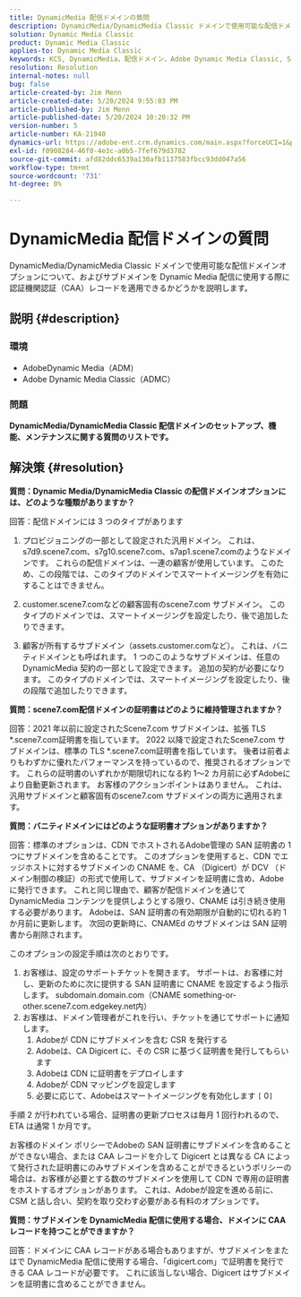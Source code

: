 ```yaml
---
title: DynamicMedia 配信ドメインの質問
description: DynamicMedia/DynamicMedia Classic ドメインで使用可能な配信ドメインオプションについて説明します。
solution: Dynamic Media Classic
product: Dynamic Media Classic
applies-to: Dynamic Media Classic
keywords: KCS, DynamicMedia，配信ドメイン，Adobe Dynamic Media Classic, Scene7, FAQ, AdobeDynamic Media
resolution: Resolution
internal-notes: null
bug: false
article-created-by: Jim Menn
article-created-date: 5/20/2024 9:55:03 PM
article-published-by: Jim Menn
article-published-date: 5/20/2024 10:20:32 PM
version-number: 5
article-number: KA-21940
dynamics-url: https://adobe-ent.crm.dynamics.com/main.aspx?forceUCI=1&pagetype=entityrecord&etn=knowledgearticle&id=53a2569c-f316-ef11-9f8a-6045bd006268
exl-id: f0908284-46f0-4e3c-a0b5-7fef679d3782
source-git-commit: afd82ddc6539a130afb1137583fbcc93dd047a56
workflow-type: tm+mt
source-wordcount: '731'
ht-degree: 0%

---
```


# DynamicMedia 配信ドメインの質問


DynamicMedia/DynamicMedia Classic ドメインで使用可能な配信ドメインオプションについて、およびサブドメインを Dynamic Media 配信に使用する際に認証機関認証（CAA）レコードを適用できるかどうかを説明します。

## 説明 {#description}


### <b>環境</b>

- AdobeDynamic Media（ADM）
- Adobe Dynamic Media Classic（ADMC）


### <b>問題</b>

<b>DynamicMedia/DynamicMedia Classic 配信ドメインのセットアップ、機能、メンテナンスに関する質問のリストです。</b>


## 解決策 {#resolution}


<b>質問：Dynamic Media/DynamicMedia Classic の配信ドメインオプションには、どのような種類がありますか？</b>

回答：配信ドメインには 3 つのタイプがあります

1) プロビジョニングの一部として設定された汎用ドメイン。 これは、s7d9.scene7.com、s7g10.scene7.com、s7ap1.scene7.comのようなドメインです。
これらの配信ドメインは、一連の顧客が使用しています。 このため、この段階では、このタイプのドメインでスマートイメージングを有効にすることはできません。

2) customer.scene7.comなどの顧客固有のscene7.com サブドメイン。 このタイプのドメインでは、スマートイメージングを設定したり、後で追加したりできます。

3) 顧客が所有するサブドメイン（assets.customer.comなど）。 これは、バニティドメインとも呼ばれます。 1 つのこのようなサブドメインは、任意の DynamicMedia 契約の一部として設定できます。 追加の契約が必要になります。 このタイプのドメインでは、スマートイメージングを設定したり、後の段階で追加したりできます。

<b>質問：scene7.com配信ドメインの証明書はどのように維持管理されますか？</b>

回答：2021 年以前に設定されたScene7.com サブドメインは、拡張 TLS \*.scene7.com証明書を指しています。 2022 以降で設定されたScene7.com サブドメインは、標準の TLS \*.scene7.com証明書を指しています。 後者は前者よりもわずかに優れたパフォーマンスを持っているので、推奨されるオプションです。 これらの証明書のいずれかが期限切れになる約 1～2 カ月前に必ずAdobeにより自動更新されます。 お客様のアクションポイントはありません。 これは、汎用サブドメインと顧客固有のscene7.com サブドメインの両方に適用されます。

<b>質問：バニティドメインにはどのような証明書オプションがありますか？</b>

回答：標準のオプションは、CDN でホストされるAdobe管理の SAN 証明書の 1 つにサブドメインを含めることです。 このオプションを使用すると、CDN でエッジホストに対するサブドメインの CNAME を、CA （Digicert）が DCV （ドメイン制御の検証）の形式で使用して、サブドメインを証明書に含め、Adobeに発行できます。 これと同じ理由で、顧客が配信ドメインを通じて DynamicMedia コンテンツを提供しようとする限り、CNAME は引き続き使用する必要があります。 Adobeは、SAN 証明書の有効期限が自動的に切れる約 1 か月前に更新します。 次回の更新時に、CNAMEd のサブドメインは SAN 証明書から削除されます。

このオプションの設定手順は次のとおりです。

1. お客様は、設定のサポートチケットを開きます。    サポートは、お客様に対し、更新のために次に提供する SAN 証明書に CNAME を設定するよう指示します。
subdomain.domain.com（CNAME something-or-other.scene7.com.edgekey.net内）
2. お客様は、ドメイン管理者がこれを行い、チケットを通じてサポートに通知します。
   1. Adobeが CDN にサブドメインを含む CSR を発行する
   2. Adobeは、CA Digicert に、その CSR に基づく証明書を発行してもらいます
   3. Adobeは CDN に証明書をデプロイします
   4. Adobeが CDN マッピングを設定します
   5. 必要に応じて、Adobeはスマートイメージングを有効化します `[` 0`]`


手順 2 が行われている場合、証明書の更新プロセスは毎月 1 回行われるので、ETA は通常 1 か月です。

<!--
[`\[` 0`\]`  https://experienceleague.adobe.com/docs/experience-manager-65/assets/dynamic/imaging-faq.html?lang=en](http://`[`%200`]`%20%20https://experienceleague.adobe.com/docs/experience-manager-65/assets/dynamic/imaging-faq.html?lang=en)
-->

お客様のドメイン ポリシーでAdobeの SAN 証明書にサブドメインを含めることができない場合、または CAA レコードを介して Digicert とは異なる CA によって発行された証明書にのみサブドメインを含めることができるというポリシーの場合は、お客様が必要とする数のサブドメインを使用して CDN で専用の証明書をホストするオプションがあります。 これは、Adobeが設定を進める前に、CSM と話し合い、契約を取り交わす必要がある有料のオプションです。

<b>質問：サブドメインを DynamicMedia 配信に使用する場合、ドメインに CAA レコードを持つことができますか？</b>

回答：ドメインに CAA レコードがある場合もありますが、サブドメインをまたはで DynamicMedia 配信に使用する場合、「digicert.com」で証明書を発行できる CAA レコードが必要です。 これに該当しない場合、Digicert はサブドメインを証明書に含めることができません。
